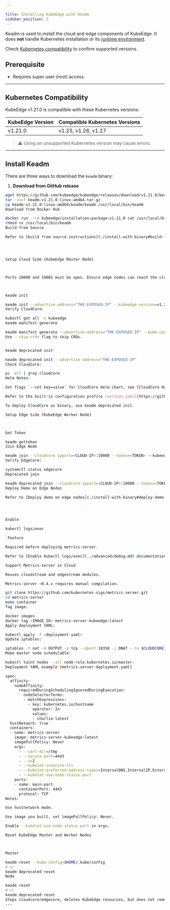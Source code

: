 ```yaml
---

title: Installing KubeEdge with Keadm
sidebar_position: 3
---
```


Keadm is used to install the cloud and edge components of KubeEdge. It does **not** handle Kubernetes installation or its [runtime environment](https://kubeedge.io/docs/setup/prerequisites/runtime).

Check [Kubernetes compatibility](https://github.com/kubeedge/kubeedge?tab=readme-ov-file#kubernetes-compatibility) to confirm supported versions.

## Prerequisite

- Requires super user (root) access.

---

## Kubernetes Compatibility

KubeEdge v1.21.0 is compatible with these Kubernetes versions:

| KubeEdge Version | Compatible Kubernetes Versions |
|-----------------|-------------------------------|
| v1.21.0         | v1.25, v1.26, v1.27          |

> ⚠️ Using an unsupported Kubernetes version may cause errors.

---

## Install Keadm

There are three ways to download the `keadm` binary:

1. **Download from GitHub release**

```bash
wget https://github.com/kubeedge/kubeedge/releases/download/v1.21.0/keadm-v1.21.0-linux-amd64.tar.gz
tar -zxvf keadm-v1.21.0-linux-amd64.tar.gz
cp keadm-v1.21.0-linux-amd64/keadm/keadm /usr/local/bin/keadm
Download from Docker Hub

docker run --rm kubeedge/installation-package:v1.21.0 cat /usr/local/bin/keadm > /usr/local/bin/keadm
chmod +x /usr/local/bin/keadm
Build from Source

Refer to [build from source instructions](./install-with-binary#build-from-source)




Setup Cloud Side (KubeEdge Master Node)



Ports 10000 and 10002 must be open. Ensure edge nodes can reach the cloud node. Use --advertise-address to specify a public IP; it is added to CloudCore certificate SANs.



keadm init

keadm init --advertise-address="THE-EXPOSED-IP" --kubeedge-version=v1.21.0 --kube-config=/root/.kube/config
Verify CloudCore:

kubectl get all -n kubeedge
keadm manifest generate

keadm manifest generate --advertise-address="THE-EXPOSED-IP" --kube-config=/root/.kube/config > kubeedge-cloudcore.yaml
Use --skip-crds flag to skip CRDs.


keadm deprecated init

keadm deprecated init --advertise-address="THE-EXPOSED-IP"
Check CloudCore:

ps -elf | grep cloudcore
Helm Notes:

Set flags `--set key=value` for CloudCore Helm chart, see [CloudCore Helm Charts README.md](https://github.com/kubeedge/kubeedge/blob/master/manifests/charts/cloudcore/README.md).

Refer to the built-in configuration profile [version.yaml](https://github.com/kubeedge/kubeedge/blob/master/manifests/profiles/version.yaml) as `values.yaml`. You can create your custom values file and add flags like `--kubeedge-version=v1.21.0 --set key=value` to use this profile.

To deploy CloudCore as binary, use keadm deprecated init.

Setup Edge Side (KubeEdge Worker Node)



Get Token

keadm gettoken
Join Edge Node

keadm join --cloudcore-ipport=<CLOUD-IP>:10000 --token=<TOKEN> --kubeedge-version=v1.21.0
Verify EdgeCore:

systemctl status edgecore
Deprecated join

keadm deprecated join --cloudcore-ipport=<CLOUD-IP>:10000 --token=<TOKEN> --kubeedge-version=v1.21.0
Deploy Demo on Edge Nodes

Refer to [Deploy demo on edge nodes](./install-with-binary#deploy-demo-on-edge-nodes).




Enable 

kubectl logs/exec

 Feature

Required before deploying metrics-server.

Refer to [Enable Kubectl logs/exec](../advanced/debug.md) documentation.

Support Metrics-server in Cloud

Reuses cloudstream and edgestream modules.

Metrics-server <0.4.x requires manual compilation.

git clone https://github.com/kubernetes-sigs/metrics-server.git
cd metrics-server
make container
Tag image:

docker images
docker tag <IMAGE_ID> metrics-server-kubeedge:latest
Apply deployment YAML:

kubectl apply -f <deployment-yaml>
Update iptables:

iptables -t nat -A OUTPUT -p tcp --dport 10350 -j DNAT --to $CLOUDCOREIPS:10003
Make master node schedulable:

kubectl taint nodes --all node-role.kubernetes.io/master-
Deployment YAML example (metrics-server-deployment.yaml)

spec:
  affinity:
    nodeAffinity:
      requiredDuringSchedulingIgnoredDuringExecution:
        nodeSelectorTerms:
        - matchExpressions:
          - key: kubernetes.io/hostname
            operator: In
            values:
            - charlie-latest
  hostNetwork: true
  containers:
  - name: metrics-server
    image: metrics-server-kubeedge:latest
    imagePullPolicy: Never
    args:
      - --cert-dir=/tmp
      - --secure-port=4443
      - --v=2
      - --kubelet-insecure-tls
      - --kubelet-preferred-address-types=InternalDNS,InternalIP,ExternalIP,Hostname
      - --kubelet-use-node-status-port
    ports:
    - name: main-port
      containerPort: 4443
      protocol: TCP
Notes:

Use hostnetwork mode.

Use image you built, set imagePullPolicy: Never.

Enable --kubelet-use-node-status-port in args.

Reset KubeEdge Master and Worker Nodes



Master

keadm reset --kube-config=$HOME/.kube/config
# or
keadm deprecated reset
Node

keadm reset
# or
keadm deprecated reset
Stops cloudcore/edgecore, deletes KubeEdge resources, but does not remove prerequisites.
---
